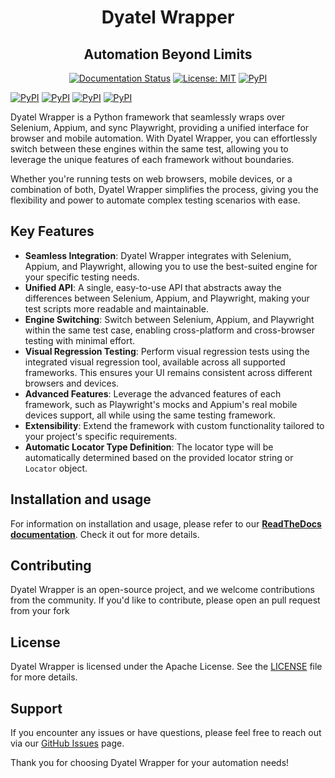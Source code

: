 <h1 align="center">Dyatel Wrapper</h1>

<h2 align="center">Automation Beyond Limits</h2>

<p align="center">
<a href="https://dyatel-wrapper.readthedocs.io"><img alt="Documentation Status" src="https://readthedocs.org/projects/dyatel-wrapper/badge/?version=latest"></a>
<a href="https://github.com/CustomEnv/dyatel/blob/master/LICENSE"><img alt="License: MIT" src="https://dyatel-wrapper.readthedocs.io/_static/license.svg"></a>
<a href="https://pypi.org/project/dyatel-wrapper/"><img alt="PyPI" src="https://img.shields.io/pypi/v/dyatel-wrapper"></a>
<p align="center">
</p>  
<a href="https://github.com/CustomEnv/dyatel/actions/workflows/static_tests.yml"><img alt="PyPI" src="https://github.com/CustomEnv/dyatel/actions/workflows/static_tests.yml/badge.svg"></a>
<a href="https://github.com/CustomEnv/dyatel/actions/workflows/selenium_tests.yml"><img alt="PyPI" src="https://github.com/CustomEnv/dyatel/actions/workflows/selenium_tests.yml/badge.svg"></a>
<a href="https://github.com/CustomEnv/dyatel/actions/workflows/selenium_safari_tests.yml"><img alt="PyPI" src="https://github.com/CustomEnv/dyatel/actions/workflows/selenium_safari_tests.yml/badge.svg"></a>
<a href="https://github.com/CustomEnv/dyatel/actions/workflows/playwright_tests.yml"><img alt="PyPI" src="https://github.com/CustomEnv/dyatel/actions/workflows/playwright_tests.yml/badge.svg"></a>
</p>


Dyatel Wrapper is a Python framework that seamlessly wraps over Selenium, Appium, and sync Playwright,
providing a unified interface for browser and mobile automation. With Dyatel Wrapper, you can effortlessly switch 
between these engines within the same test, allowing you to leverage the unique features of each framework without boundaries.

Whether you're running tests on web browsers, mobile devices, or a combination of both, Dyatel Wrapper simplifies the 
process, giving you the flexibility and power to automate complex testing scenarios with ease.

## Key Features

- **Seamless Integration**: Dyatel Wrapper integrates with Selenium, Appium, and Playwright, allowing you to use the best-suited engine for your specific testing needs.
- **Unified API**: A single, easy-to-use API that abstracts away the differences between Selenium, Appium, and Playwright, making your test scripts more readable and maintainable.
- **Engine Switching**: Switch between Selenium, Appium, and Playwright within the same test case, enabling cross-platform and cross-browser testing with minimal effort.
- **Visual Regression Testing**: Perform visual regression tests using the integrated visual regression tool, available across all supported frameworks. This ensures your UI remains consistent across different browsers and devices.
- **Advanced Features**: Leverage the advanced features of each framework, such as Playwright's mocks and Appium's real mobile devices support, all while using the same testing framework.
- **Extensibility**: Extend the framework with custom functionality tailored to your project's specific requirements.
- **Automatic Locator Type Definition**: The locator type will be automatically determined based on the provided locator string or `Locator` object.


## Installation and usage
For information on installation and usage, please refer to our **[ReadTheDocs documentation](https://dyatel-wrapper.readthedocs.io)**. Check it out for more details.


## Contributing

Dyatel Wrapper is an open-source project, and we welcome contributions from the community. If you'd like to contribute, please open an pull request from your fork

## License

Dyatel Wrapper is licensed under the Apache License. See the [LICENSE](https://github.com/CustomEnv/dyatel/blob/master/LICENSE) file for more details.

## Support

If you encounter any issues or have questions, please feel free to reach out via our [GitHub Issues](https://github.com/CustomEnv/dyatel/issues) page.

Thank you for choosing Dyatel Wrapper for your automation needs!
